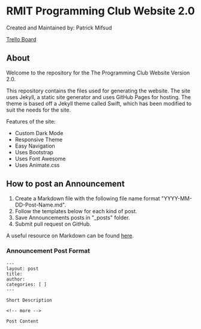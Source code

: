 # RMIT Programming Club Website 2.0

Created and Maintained by: Patrick Mifsud

[Trello Board](https://trello.com/b/PEYYpOfd)

## About

Welcome to the repository for the The Programming Club Website Version 2.0.

This repository contains the files used for generating the website. The site uses Jekyll, a static site generator and uses GitHub Pages for hosting. The theme is based off a Jekyll theme called Swift, which has been modified to suit the needs for the site. 

Features of the site:

- Custom Dark Mode
- Responsive Theme
- Easy Navigation
- Uses Bootstrap
- Uses Font Awesome
- Uses Animate.css

## How to post an Announcement

1. Create a Markdown file with the following file name format "YYYY-MM-DD-Post-Name.md". 
2. Follow the templates below for each kind of post. 
3. Save Announcements posts in "\_posts" folder.
4. Submit pull request on GitHub.

A useful resource on Markdown can be found [here](https://daringfireball.net/projects/markdown/).


### Announcement Post Format

	---
	layout: post
	title: 
	author: 
	categories: [ ]
	---

	Short Description

	<!-- more -->

	Post Content

